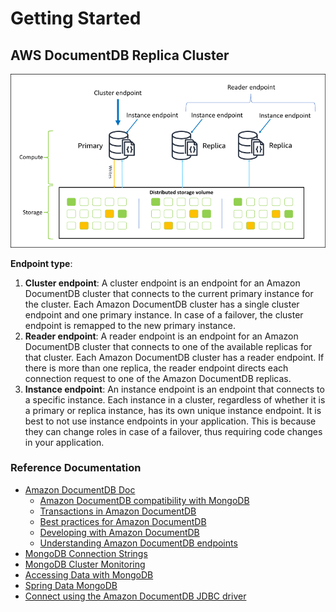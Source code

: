 # Getting Started

## AWS DocumentDB Replica Cluster

![](./docs/images/aws-documentdb-replica-cluster-overviews.png)

**Endpoint type**:

1. **Cluster endpoint**: A cluster endpoint is an endpoint for an Amazon DocumentDB cluster that connects to the current
   primary instance for the cluster. Each Amazon DocumentDB cluster has a single cluster endpoint and one primary
   instance. In case of a failover, the cluster endpoint is remapped to the new primary instance.
2. **Reader endpoint**: A reader endpoint is an endpoint for an Amazon DocumentDB cluster that connects to one of the
   available replicas for that cluster. Each Amazon DocumentDB cluster has a reader endpoint. If there is more than one
   replica, the reader endpoint directs each connection request to one of the Amazon DocumentDB replicas.
3. **Instance endpoint**: An instance endpoint is an endpoint that connects to a specific instance. Each instance in a
   cluster, regardless of whether it is a primary or replica instance, has its own unique instance endpoint. It is best
   to not use instance endpoints in your application. This is because they can change roles in case of a failover, thus
   requiring code changes in your application.

### Reference Documentation

* [Amazon DocumentDB Doc](https://docs.aws.amazon.com/documentdb/)
    * [Amazon DocumentDB compatibility with MongoDB](https://docs.aws.amazon.com/documentdb/latest/developerguide/compatibility.html)
    * [Transactions in Amazon DocumentDB](https://docs.aws.amazon.com/documentdb/latest/developerguide/transactions.html)
    * [Best practices for Amazon DocumentDB](https://docs.aws.amazon.com/documentdb/latest/developerguide/best_practices.html)
    * [Developing with Amazon DocumentDB](https://docs.aws.amazon.com/documentdb/latest/developerguide/documentdb-development.html)
    * [Understanding Amazon DocumentDB endpoints](https://docs.aws.amazon.com/documentdb/latest/developerguide/endpoints.html)
* [MongoDB Connection Strings](https://www.mongodb.com/docs/manual/reference/connection-string/)
* [MongoDB Cluster Monitoring](https://www.mongodb.com/docs/drivers/node/current/fundamentals/monitoring/cluster-monitoring/)
* [Accessing Data with MongoDB](https://spring.io/guides/gs/accessing-data-mongodb/)
* [Spring Data MongoDB](https://docs.spring.io/spring-boot/docs/3.3.3/reference/htmlsingle/index.html#data.nosql.mongodb)
* [Connect using the Amazon DocumentDB JDBC driver](https://docs.aws.amazon.com/documentdb/latest/developerguide/connect-jdbc.html)